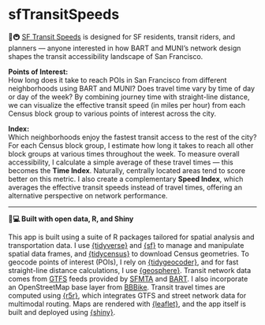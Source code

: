 # sfTransitSpeeds

🌉🚇 [SF Transit Speeds](https://charoo.shinyapps.io/sftransitspeeds/) is designed for SF residents, transit riders, and planners — anyone interested in how BART and MUNI’s network design shapes the transit accessibility landscape of San Francisco.

**Points of Interest:**  
How long does it take to reach POIs in San Francisco from different neighborhoods using BART and MUNI? Does travel time vary by time of day or day of the week? By combining journey time with straight-line distance, we can visualize the effective transit speed (in miles per hour) from each Census block group to various points of interest across the city.

**Index:**  
Which neighborhoods enjoy the fastest transit access to the rest of the city? For each Census block group, I estimate how long it takes to reach all other block groups at various times throughout the week. To measure overall accessibility, I calculate a simple average of these travel times — this becomes the **Time Index**. Naturally, centrally located areas tend to score better on this metric. I also create a complementary **Speed Index**, which averages the effective transit speeds instead of travel times, offering an alternative perspective on network performance.

---

**💽💻️ Built with open data, R, and Shiny**

This app is built using a suite of R packages tailored for spatial analysis and transportation data. I use [{tidyverse}](https://www.tidyverse.org/) and [{sf}](https://r-spatial.github.io/sf/) to manage and manipulate spatial data frames, and [{tidycensus}](https://walker-data.com/tidycensus/) to download Census geometries. To geocode points of interest (POIs), I rely on [{tidygeocoder}](https://jessecambon.github.io/tidygeocoder/), and for fast straight-line distance calculations, I use [{geosphere}](https://cran.r-project.org/package=geosphere). Transit network data comes from [GTFS](https://gtfs.org/) feeds provided by [SFMTA](https://www.sfmta.com/reports/gtfs-transit-data) and [BART](https://www.bart.gov/schedules/developers/gtfs). I also incorporate an OpenStreetMap base layer from [BBBike](https://download.bbbike.org/osm/bbbike/SanFrancisco/). Transit travel times are computed using [{r5r}](https://ipeagit.github.io/r5r/), which integrates GTFS and street network data for multimodal routing. Maps are rendered with [{leaflet}](https://rstudio.github.io/leaflet/), and the app itself is built and deployed using [{shiny}](https://shiny.posit.co/).
